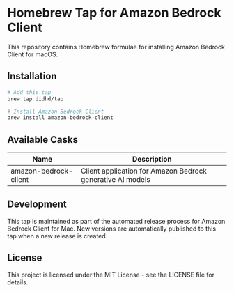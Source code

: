 # Homebrew Tap for Amazon Bedrock Client

This repository contains Homebrew formulae for installing Amazon Bedrock Client for macOS.

## Installation

```bash
# Add this tap
brew tap didhd/tap

# Install Amazon Bedrock Client
brew install amazon-bedrock-client
```

## Available Casks

| Name | Description |
|------|-------------|
| amazon-bedrock-client | Client application for Amazon Bedrock generative AI models |

## Development

This tap is maintained as part of the automated release process for Amazon Bedrock Client for Mac. New versions are automatically published to this tap when a new release is created.

## License

This project is licensed under the MIT License - see the LICENSE file for details.
